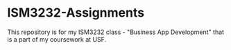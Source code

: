 # ISM3232-Assignments
This repository is for my ISM3232 class - "Business App Development" that is a part of my coursework at USF.
